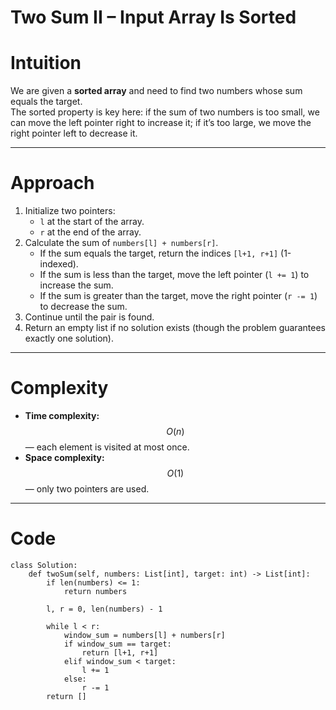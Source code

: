 # Two Sum II – Input Array Is Sorted

# Intuition

We are given a **sorted array** and need to find two numbers whose sum equals the target.  
The sorted property is key here: if the sum of two numbers is too small, we can move the left pointer right to increase it; if it’s too large, we move the right pointer left to decrease it.

---

# Approach

1. Initialize two pointers:
   - `l` at the start of the array.
   - `r` at the end of the array.
2. Calculate the sum of `numbers[l] + numbers[r]`.
   - If the sum equals the target, return the indices `[l+1, r+1]` (1-indexed).
   - If the sum is less than the target, move the left pointer (`l += 1`) to increase the sum.
   - If the sum is greater than the target, move the right pointer (`r -= 1`) to decrease the sum.
3. Continue until the pair is found.
4. Return an empty list if no solution exists (though the problem guarantees exactly one solution).

---

# Complexity

- **Time complexity:** $$O(n)$$ — each element is visited at most once.
- **Space complexity:** $$O(1)$$ — only two pointers are used.

---

# Code

```python3 []
class Solution:
    def twoSum(self, numbers: List[int], target: int) -> List[int]:
        if len(numbers) <= 1:
            return numbers

        l, r = 0, len(numbers) - 1

        while l < r:
            window_sum = numbers[l] + numbers[r]
            if window_sum == target:
                return [l+1, r+1]
            elif window_sum < target:
                l += 1
            else:
                r -= 1
        return []
```

